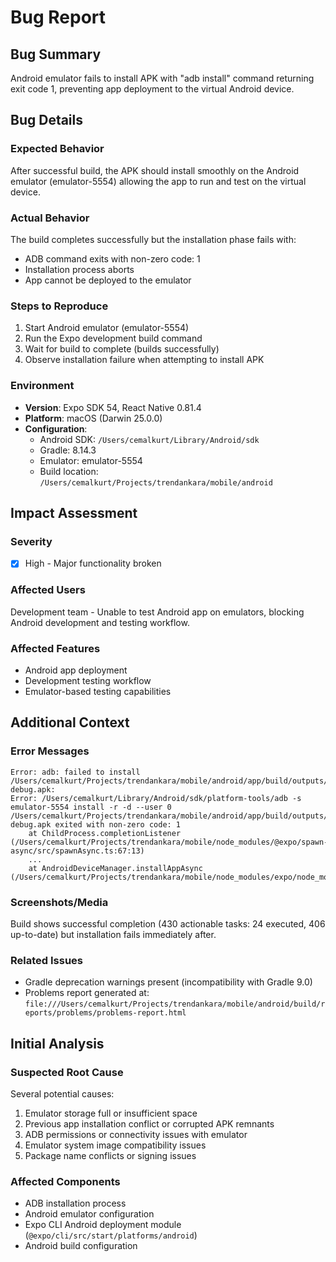 # Bug Report

## Bug Summary
Android emulator fails to install APK with "adb install" command returning exit code 1, preventing app deployment to the virtual Android device.

## Bug Details

### Expected Behavior
After successful build, the APK should install smoothly on the Android emulator (emulator-5554) allowing the app to run and test on the virtual device.

### Actual Behavior
The build completes successfully but the installation phase fails with:
- ADB command exits with non-zero code: 1
- Installation process aborts
- App cannot be deployed to the emulator

### Steps to Reproduce
1. Start Android emulator (emulator-5554)
2. Run the Expo development build command
3. Wait for build to complete (builds successfully)
4. Observe installation failure when attempting to install APK

### Environment
- **Version**: Expo SDK 54, React Native 0.81.4
- **Platform**: macOS (Darwin 25.0.0)
- **Configuration**:
  - Android SDK: `/Users/cemalkurt/Library/Android/sdk`
  - Gradle: 8.14.3
  - Emulator: emulator-5554
  - Build location: `/Users/cemalkurt/Projects/trendankara/mobile/android`

## Impact Assessment

### Severity
- [x] High - Major functionality broken

### Affected Users
Development team - Unable to test Android app on emulators, blocking Android development and testing workflow.

### Affected Features
- Android app deployment
- Development testing workflow
- Emulator-based testing capabilities

## Additional Context

### Error Messages
```
Error: adb: failed to install /Users/cemalkurt/Projects/trendankara/mobile/android/app/build/outputs/apk/debug/app-debug.apk:
Error: /Users/cemalkurt/Library/Android/sdk/platform-tools/adb -s emulator-5554 install -r -d --user 0 /Users/cemalkurt/Projects/trendankara/mobile/android/app/build/outputs/apk/debug/app-debug.apk exited with non-zero code: 1
    at ChildProcess.completionListener (/Users/cemalkurt/Projects/trendankara/mobile/node_modules/@expo/spawn-async/src/spawnAsync.ts:67:13)
    ...
    at AndroidDeviceManager.installAppAsync (/Users/cemalkurt/Projects/trendankara/mobile/node_modules/expo/node_modules/@expo/cli/src/start/platforms/android/AndroidDeviceManager.ts:85:5)
```

### Screenshots/Media
Build shows successful completion (430 actionable tasks: 24 executed, 406 up-to-date) but installation fails immediately after.

### Related Issues
- Gradle deprecation warnings present (incompatibility with Gradle 9.0)
- Problems report generated at: `file:///Users/cemalkurt/Projects/trendankara/mobile/android/build/reports/problems/problems-report.html`

## Initial Analysis

### Suspected Root Cause
Several potential causes:
1. Emulator storage full or insufficient space
2. Previous app installation conflict or corrupted APK remnants
3. ADB permissions or connectivity issues with emulator
4. Emulator system image compatibility issues
5. Package name conflicts or signing issues

### Affected Components
- ADB installation process
- Android emulator configuration
- Expo CLI Android deployment module (`@expo/cli/src/start/platforms/android`)
- Android build configuration